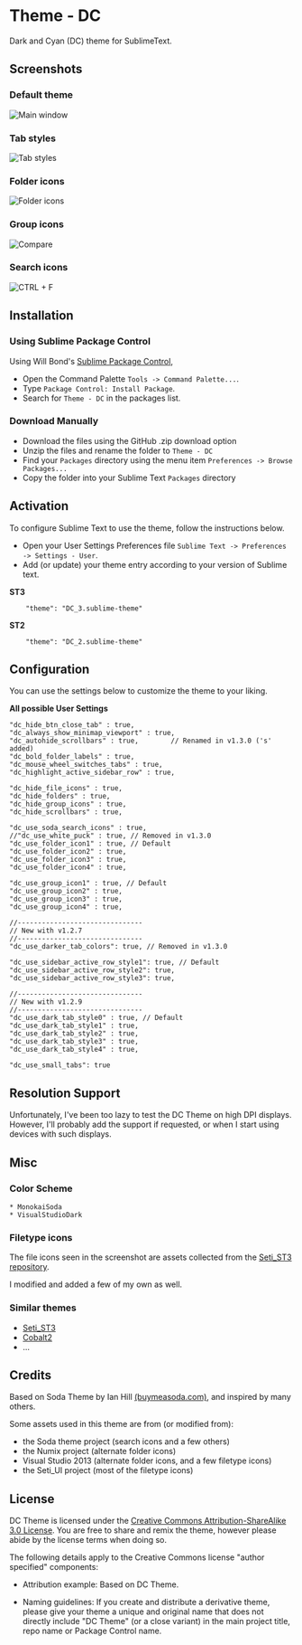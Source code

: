 # Theme - DC

Dark and Cyan (DC) theme for SublimeText.

## Screenshots

### Default theme

![Main window](http://i.imgur.com/F63i6xg.png)

### Tab styles

![Tab styles](http://i.imgur.com/ll64fit.png)

### Folder icons

![Folder icons](http://i.imgur.com/hDyHPUd.png)

### Group icons

![Compare](http://i.imgur.com/NxhFyB4.png)

### Search icons

![CTRL + F](http://i.imgur.com/URLemr8.png)


## Installation

### Using Sublime Package Control

Using Will Bond's [Sublime Package Control](http://wbond.net/sublime_packages/package_control),

- Open the Command Palette `Tools -> Command Palette...`.
- Type `Package Control: Install Package`.
- Search for `Theme - DC` in the packages list.

### Download Manually

* Download the files using the GitHub .zip download option
* Unzip the files and rename the folder to `Theme - DC`
* Find your `Packages` directory using the menu item  `Preferences -> Browse Packages...`
* Copy the folder into your Sublime Text `Packages` directory

## Activation

To configure Sublime Text to use the theme, follow the instructions below.

* Open your User Settings Preferences file `Sublime Text -> Preferences -> Settings - User`.
* Add (or update) your theme entry according to your version of Sublime text.

**ST3**

```
    "theme": "DC_3.sublime-theme"
```
**ST2**

```
    "theme": "DC_2.sublime-theme"
```

## Configuration

You can use the settings below to customize the theme to your liking.

**All possible User Settings**

    "dc_hide_btn_close_tab" : true,
    "dc_always_show_minimap_viewport" : true,
    "dc_autohide_scrollbars" : true,        // Renamed in v1.3.0 ('s' added)
    "dc_bold_folder_labels" : true,
    "dc_mouse_wheel_switches_tabs" : true,
    "dc_highlight_active_sidebar_row" : true,
    
    "dc_hide_file_icons" : true,
    "dc_hide_folders" : true,
    "dc_hide_group_icons" : true,
    "dc_hide_scrollbars" : true,

    "dc_use_soda_search_icons" : true,
    //"dc_use_white_puck" : true, // Removed in v1.3.0
    "dc_use_folder_icon1" : true, // Default
    "dc_use_folder_icon2" : true,
    "dc_use_folder_icon3" : true,
    "dc_use_folder_icon4" : true,

    "dc_use_group_icon1" : true, // Default
    "dc_use_group_icon2" : true,
    "dc_use_group_icon3" : true,
    "dc_use_group_icon4" : true,

    //-------------------------------
    // New with v1.2.7
    //-------------------------------
    "dc_use_darker_tab_colors": true, // Removed in v1.3.0

    "dc_use_sidebar_active_row_style1": true, // Default
    "dc_use_sidebar_active_row_style2": true,
    "dc_use_sidebar_active_row_style3": true,
    
    //-------------------------------
    // New with v1.2.9
    //-------------------------------
    "dc_use_dark_tab_style0" : true, // Default
    "dc_use_dark_tab_style1" : true,
    "dc_use_dark_tab_style2" : true,
    "dc_use_dark_tab_style3" : true,
    "dc_use_dark_tab_style4" : true,

    "dc_use_small_tabs": true


## Resolution Support

Unfortunately, I've been too lazy to test the DC Theme on high DPI displays.
However, I'll probably add the support if requested, or when I start using devices with such displays.

## Misc

### Color Scheme

    * MonokaiSoda
    * VisualStudioDark

### Filetype icons

The file icons seen in the screenshot are assets collected from the [Seti_ST3 repository](https://github.com/ctf0/Seti_ST3).

I modified and added a few of my own as well.


### Similar themes

- [Seti_ST3](https://github.com/ctf0/Seti_ST3)
- [Cobalt2](https://github.com/wesbos/cobalt2)
- ...

## Credits

Based on Soda Theme by Ian Hill [(buymeasoda.com)](http://buymeasoda.com/), and inspired by many others.

Some assets used in this theme are from (or modified from):

- the Soda theme project (search icons and a few others)
- the Numix project (alternate folder icons)
- Visual Studio 2013 (alternate folder icons, and a few filetype icons)
- the Seti_UI project (most of the filetype icons)



## License

DC Theme is licensed under the [Creative Commons Attribution-ShareAlike 3.0 License](http://creativecommons.org/licenses/by-sa/3.0/). You are free to share and remix the theme, however please abide by the license terms when doing so.

The following details apply to the Creative Commons license "author specified" components:

* Attribution example: Based on DC Theme.

* Naming guidelines: If you create and distribute a derivative theme, please give your theme a unique and original name that does not directly include "DC Theme" (or a close variant) in the main project title, repo name or Package Control name.
